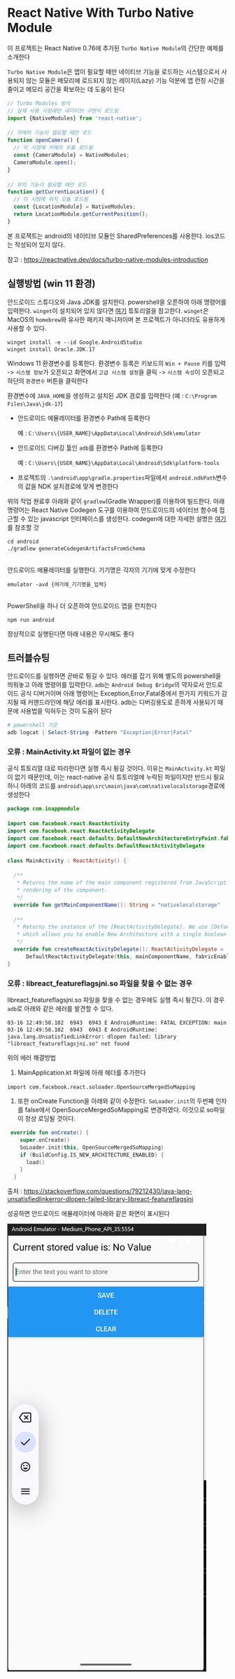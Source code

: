 # React Native With Turbo Native Module

이 프로젝트는 React Native 0.76에 추가된 `Turbo Native Module`의 간단한 예제를 소개한다

`Turbo Native Module`은 앱이 필요할 때만 네이티브 기능을 로드하는 시스템으로서 사용되지 않는 모듈은 메모리에 로드되지 않는 레이지(Lazy) 기능 덕분에 앱 런칭 시간을 줄이고 메모리 공간을 확보하는 데 도움이 된다

```js
// Turbo Modules 방식
// 실제 사용 시점에만 네이티브 구현이 로드됨
import {NativeModules} from 'react-native';

// 카메라 기능이 필요할 때만 로드
function openCamera() {
  // 이 시점에 카메라 모듈 로드됨
  const {CameraModule} = NativeModules;
  CameraModule.open();
}

// 위치 기능이 필요할 때만 로드
function getCurrentLocation() {
  // 이 시점에 위치 모듈 로드됨
  const {LocationModule} = NativeModules;
  return LocationModule.getCurrentPosition();
}
```

본 프로젝트는 android의 네이티브 모듈인 SharedPreferences를 사용한다. ios코드는 작성되어 있지 않다.

참고 : https://reactnative.dev/docs/turbo-native-modules-introduction

## 실행방법 (win 11 환경)

안드로이드 스튜디오와 Java JDK를 설치한다. powershell을 오픈하여 아래 명령어를 입력한다. `winget`이 설치되어 있지 않다면 [여기](https://learn.microsoft.com/en-us/windows/package-manager/winget/) 튜토리얼을 참고한다. `winget`은 MacOS의 `homebrew`와 유사한 패키지 매니저이며 본 프로젝트가 아니더라도 유용하게 사용할 수 있다.

```
winget install -e --id Google.AndroidStudio
winget install Oracle.JDK.17
```

Windows 11 환경변수를 등록한다. 환경변수 등록은 키보드의 `Win + Pause` 키를 입력 -> `시스템 정보`가 오픈되고 화면에서  `고급 시스템 설정`을 클릭 -> `시스템 속성`이 오픈되고 하단의 `환경변수` 버튼을 클릭한다

환경변수에 `JAVA_HOME`을 생성하고 설치된 JDK 경로를 입력한다 (예 : `C:\Program Files\Java\jdk-17`)

- 안드로이드 에뮬레이터를 환경변수 Path에 등록한다

  예 : `C:\Users\{USER_NAME}\AppData\Local\Android\Sdk\emulator`

- 안드로이드 디버깅 툴인 `adb`를 환경변수 Path에 등록한다

  예 : `C:\Users\{USER_NAME}\AppData\Local\Android\Sdk\platform-tools`

- 프로젝트의 `.\android\app\gradle.properties`파일에서 `android.ndkPath`변수의 값을 NDK 설치경로에 맞게 변경한다


위의 작업 완료후 아래와 같이 `gradlew`(Gradle Wrapper)를 이용하여 빌드한다. 아래 명령어는 React Native Codegen 도구를 이용하여 안드로이드의 네이티브 함수에 접근할 수 있는 javascript 인터페이스를 생성한다. codegen에 대한 자세한 설명은 [여기](https://reactnative.dev/docs/the-new-architecture/using-codegen)를 참조할 것

```
cd android
./gradlew generateCodegenArtifactsFromSchema
```
\
안드로이드 에뮬레이터를 실행한다. 기기명은 각자의 기기에 맞게 수정한다

```
emulator -avd {여기에_기기명을_입력}
```
\
PowerShell을 하나 더 오픈하여 안드로이드 앱을 런치한다

```
npm run android
```

정상적으로 실행된다면 아래 내용은 무시해도 좋다

## 트러블슈팅 

안드로이드를 실행하면 곧바로 튕길 수 있다. 에러를 잡기 위해 별도의 powershell을 띄워놓고 아래 명령어를 입력한다. `adb`는 `Android Debug Bridge`의 약자로서 안드로이드 공식 디버거이며 아래 명령어는 Exception,Error,Fatal중에서 한가지 키워드가 감지될 때 커맨드라인에 해당 에러를 표시한다. adb는 디버깅용도로 흔하게 사용되기 때문에 사용법을 익혀두는 것이 도움이 된다

```powershell
# powershell 기준
adb logcat | Select-String -Pattern "Exception|Error|Fatal"
```


### 오류 : MainActivity.kt 파일이 없는 경우

공식 튜토리얼 대로 따라한다면 실행 즉시 튕길 것이다. 이유는 `MainActivity.kt` 파일이 없기 때문인데, 이는 react-native 공식 튜토리얼에 누락된 파일이지만 반드시 필요하니 아래의 코드를  `android\app\src\main\java\com\nativelocalstorage`경로에 생성한다

```kotlin
package com.inappmodule

import com.facebook.react.ReactActivity
import com.facebook.react.ReactActivityDelegate
import com.facebook.react.defaults.DefaultNewArchitectureEntryPoint.fabricEnabled
import com.facebook.react.defaults.DefaultReactActivityDelegate

class MainActivity : ReactActivity() {

  /**
   * Returns the name of the main component registered from JavaScript. This is used to schedule
   * rendering of the component.
   */
  override fun getMainComponentName(): String = "nativelocalstorage"

  /**
   * Returns the instance of the [ReactActivityDelegate]. We use [DefaultReactActivityDelegate]
   * which allows you to enable New Architecture with a single boolean flags [fabricEnabled]
   */
  override fun createReactActivityDelegate(): ReactActivityDelegate =
      DefaultReactActivityDelegate(this, mainComponentName, fabricEnabled)
}

```

### 오류 : libreact_featureflagsjni.so 파일을 찾을 수 없는 경우

libreact_featureflagsjni.so 파일을 찾을 수 없는 경우에도 실행 즉시 튕긴다. 이 경우 `adb`로 아래와 같은 에러를 발견할 수 있다.

```
03-16 12:49:58.102  6943  6943 E AndroidRuntime: FATAL EXCEPTION: main
03-16 12:49:58.102  6943  6943 E AndroidRuntime: java.lang.UnsatisfiedLinkError: dlopen failed: library "libreact_featureflagsjni.so" not found
```

위의 에러 해결방법

1. MainApplication.kt 파일에 아래 헤더를 추가한다

`import com.facebook.react.soloader.OpenSourceMergedSoMapping`

1. 또한 onCreate Function을 아래와 같이 수정한다. `SoLoader.init`의 두번째 인자를 false에서 OpenSourceMergedSoMapping로 변경하였다. 이것으로 so파일이 정상 로딩될 것이다.
  
```kotlin
 override fun onCreate() {
    super.onCreate()
    SoLoader.init(this, OpenSourceMergedSoMapping)
    if (BuildConfig.IS_NEW_ARCHITECTURE_ENABLED) {
      load()
    }
  }
```

출처 : https://stackoverflow.com/questions/79212430/java-lang-unsatisfiedlinkerror-dlopen-failed-library-libreact-featureflagsjni



성공하면 안드로이드 에뮬레이터에 아래와 같은 화면이 표시된다

![alt text](.\images\screenshot.png)